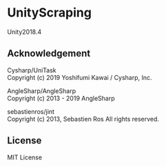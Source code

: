 # UnityScraping
Unity2018.4

## Acknowledgement

Cysharp/UniTask  
Copyright (c) 2019 Yoshifumi Kawai / Cysharp, Inc.

AngleSharp/AngleSharp  
Copyright (c) 2013 - 2019 AngleSharp

sebastienros/jint  
Copyright (c) 2013, Sebastien Ros
All rights reserved.

## License
MIT License
